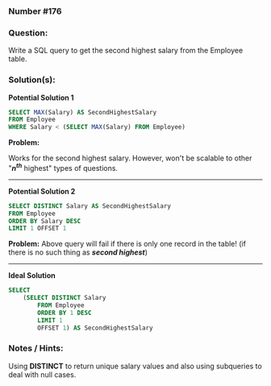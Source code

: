 ### Number #176

### Question:
Write a SQL query to get the second highest salary from the Employee table.


### Solution(s):

**Potential Solution 1**

```SQL
SELECT MAX(Salary) AS SecondHighestSalary
FROM Employee
WHERE Salary < (SELECT MAX(Salary) FROM Employee)
```

**Problem:**

Works for the second highest salary.
However, won't be scalable to other "***n<sup>th<sup>*** highest" types of questions.

------

**Potential Solution 2**

```SQL
SELECT DISTINCT Salary AS SecondHighestSalary
FROM Employee
ORDER BY Salary DESC
LIMIT 1 OFFSET 1
```

**Problem:**
Above query will fail if there is only one record in the table! (if there is no such thing as ***second highest***)


-----

**Ideal Solution**


```SQL
SELECT
    (SELECT DISTINCT Salary
        FROM Employee
        ORDER BY 1 DESC
        LIMIT 1
        OFFSET 1) AS SecondHighestSalary
```


### Notes / Hints:

Using **DISTINCT** to return unique salary values and also using subqueries to deal with null cases.
